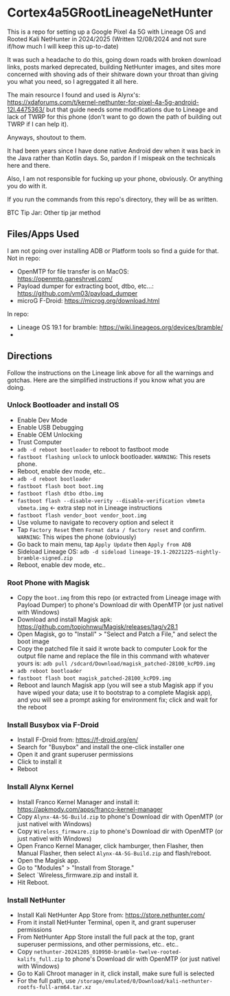 # Cortex4a5GRootLineageNetHunter
This is a repo for setting up a Google Pixel 4a 5G with Lineage OS and Rooted Kali NetHunter in 2024/2025
(Written 12/08/2024 and not sure if/how much I will keep this up-to-date)

It was such a headache to do this, going down roads with broken download links, posts marked deprecated, building NetHunter images, and sites more concerned with shoving ads of their shitware down your throat than giving you what you need, so I agreggated it all here.

The main resource I found and used is Alynx's: https://xdaforums.com/t/kernel-nethunter-for-pixel-4a-5g-android-12l.4475363/
but that guide needs some modifications due to Lineage and lack of TWRP for this phone (don't want to go down the path of building out TWRP if I can help it).

Anyways, shoutout to them.

It had been years since I have done native Android dev when it was back in the Java rather than Kotlin days.
So, pardon if I mispeak on the technicals here and there.

Also, I am not responsible for fucking up your phone, obviously. Or anything you do with it.

If you run the commands from this repo's directory, they will be as written.

BTC Tip Jar: 
Other tip jar method

## Files/Apps Used
I am not going over installing ADB or Platform tools so find a guide for that.
Not in repo:
- OpenMTP for file transfer is on MacOS: https://openmtp.ganeshrvel.com/
- Payload dumper for extracting boot, dtbo, etc...: https://github.com/vm03/payload_dumper
- microG F-Droid: https://microg.org/download.html

In repo:
- Lineage OS 19.1 for bramble: https://wiki.lineageos.org/devices/bramble/
- 

## Directions
Follow the instructions on the Lineage link above for all the warnings and gotchas. Here are the simplified instructions if you know what you are doing.

### Unlock Bootloader and install OS
- Enable Dev Mode
- Enable USB Debugging
- Enable OEM Unlocking
- Trust Computer
- `adb -d reboot bootloader` to reboot to fastboot mode
- `fastboot flashing unlock` to unlock bootloader. `WARNING`: This resets phone.
- Reboot, enable dev mode, etc..
- `adb -d reboot bootloader`
- `fastboot flash boot boot.img`
- `fastboot flash dtbo dtbo.img`
- `fastboot flash --disable-verity --disable-verification vbmeta vbmeta.img` <- extra step not in Lineage instructions
- `fastboot flash vendor_boot vendor_boot.img`
- Use volume to navigate to recovery option and select it
- Tap `Factory Reset` then `Format data / factory reset` and confirm. `WARNING`: This wipes the phone (obviously)
- Go back to main menu, tap `Apply Update` then `Apply from ADB`
- Sideload Lineage OS: `adb -d sideload lineage-19.1-20221225-nightly-bramble-signed.zip`
- Reboot, enable dev mode, etc..

### Root Phone with Magisk
- Copy the `boot.img` from this repo (or extracted from Lineage image with Payload Dumper) to phone's Download dir with OpenMTP (or just nativel with Windows)
- Download and install Magisk apk: https://github.com/topjohnwu/Magisk/releases/tag/v28.1
- Open Magisk, go to "Install" > "Select and Patch a File," and select the boot image
- Copy the patched file it said it wrote back to computer
    Look for the output file name and replace the file in this command with whatever yours is:
    `adb pull /sdcard/Download/magisk_patched-28100_kcPD9.img`
- `adb reboot bootloader`
- `fastboot flash boot magisk_patched-28100_kcPD9.img`
- Reboot and launch Magisk app (you will see a stub Magisk app if you have wiped your data; use it to bootstrap to a complete Magisk app), and you will see a prompt asking for environment fix; click and wait for the reboot

### Install Busybox via F-Droid
- Install F-Droid from: https://f-droid.org/en/
- Search for "Busybox" and install the one-click installer one
- Open it and grant superuser permissions
- Click to install it
- Reboot

### Install Alynx Kernel
- Install Franco Kernel Manager and install it: https://apkmody.com/apps/franco-kernel-manager
- Copy `Alynx-4A-5G-Build.zip` to phone's Download dir with OpenMTP (or just nativel with Windows)
- Copy `Wireless_firmware.zip` to phone's Download dir with OpenMTP (or just nativel with Windows)
- Open Franco Kernel Manager, click hamburger, then Flasher, then Manual Flasher, then select `Alynx-4A-5G-Build.zip` and flash/reboot.
- Open the Magisk app.
- Go to "Modules" > "Install from Storage."
- Select `Wireless_firmware.zip and install it.
- Hit Reboot.

### Install NetHunter
- Install Kali NetHunter App Store from: https://store.nethunter.com/
- From it install NetHunter Terminal, open it, and grant superuser permissions
- From NetHunter App Store install the full pack at the top, grant superuser permissions, and other permissions, etc.. etc..
- Copy `nethunter-20241205_010950-bramble-twelve-rooted-kalifs_full.zip` to phone's Download dir with OpenMTP (or just nativel with Windows)
- Go to Kali Chroot manager in it, click install, make sure full is selected
- For the full path, use `/storage/emulated/0/Download/kali-nethunter-rootfs-full-arm64.tar.xz`

